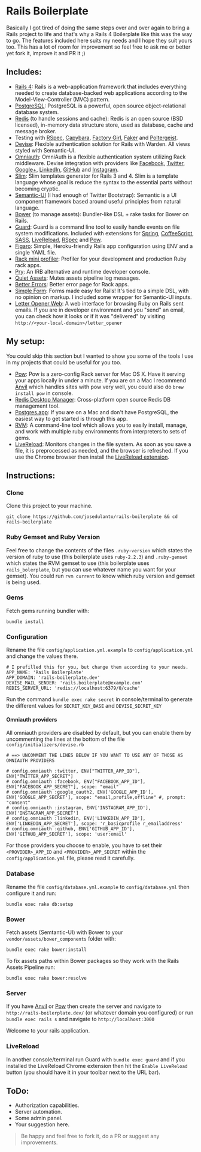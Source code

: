 Rails Boilerplate
===
Basically I got tired of doing the same steps over and over again to bring a Rails project to life and that's why a Rails 4 Boilerplate like this was the way to go. The features included here suits my needs and I hope they suit yours too. This has a lot of room for improvement so feel free to ask me or better yet fork it, improve it and PR it ;)

Includes:
---
* [Rails 4](http://rubyonrails.org/): Rails is a web-application framework that includes everything needed to create database-backed web applications according to the Model-View-Controller (MVC) pattern.
* [PostgreSQL](http://www.postgresql.org/): PostgreSQL is a powerful, open source object-relational database system.
* [Redis](http://redis.io/) (to handle sessions and cache): Redis is an open source (BSD licensed), in-memory data structure store, used as database, cache and message broker.
* Testing with [RSpec](http://rspec.info/), [Capybara](https://github.com/jnicklas/capybara), [Factory Girl](https://github.com/thoughtbot/factory_girl), [Faker](https://github.com/stympy/faker) and [Poltergeist](https://github.com/teampoltergeist/poltergeist).
* [Devise](https://github.com/plataformatec/devise): Flexible authentication solution for Rails with Warden. All views styled with Semantic-UI.
* [Omniauth](https://github.com/intridea/omniauth): OmniAuth is a flexible authentication system utilizing Rack middleware. Devise integration with providers like [Facebook](https://github.com/mkdynamic/omniauth-facebook), [Twitter](https://github.com/arunagw/omniauth-twitter), [Google+](https://github.com/zquestz/omniauth-google-oauth2), [LinkedIn](https://github.com/decioferreira/omniauth-linkedin-oauth2), [GitHub](https://github.com/intridea/omniauth-github) and [Instagram](https://github.com/ropiku/omniauth-instagram).
* [Slim](https://github.com/slim-template/slim): Slim templates generator for Rails 3 and 4. Slim is a template language whose goal is reduce the syntax to the essential parts without becoming cryptic.
* [Semantic-UI](http://www.semantic-ui.com/) (I had enough of Twitter Bootstrap): Semantic is a UI component framework based around useful principles from natural language.
* [Bower](https://github.com/rharriso/bower-rails/) (to manage assets): Bundler-like DSL + rake tasks for Bower on Rails.
* [Guard](https://github.com/guard/guard): Guard is a command line tool to easily handle events on file system modifications. Included with extensions for [Spring](https://github.com/guard/guard-spring), [CoffeeScript](https://github.com/guard/guard-coffeescript), [SASS](https://github.com/guard/guard-sass), [LiveReload](https://github.com/guard/guard-livereload), [RSpec](https://github.com/guard/guard-rspec) and [Pow](https://github.com/guard/guard-pow).
* [Figaro](https://github.com/laserlemon/figaro): Simple, Heroku-friendly Rails app configuration using ENV and a single YAML file.
* [Rack mini profiler](https://github.com/MiniProfiler/rack-mini-profiler): Profiler for your development and production Ruby rack apps.
* [Pry](http://pryrepl.org/): An IRB alternative and runtime developer console.
* [Quiet Assets](https://github.com/evrone/quiet_assets): Mutes assets pipeline log messages.
* [Better Errors](https://github.com/charliesome/better_errors): Better error page for Rack apps.
* [Simple Form](https://github.com/plataformatec/simple_form): Forms made easy for Rails! It's tied to a simple DSL, with no opinion on markup. I included some wrapper for Semantic-UI inputs.
* [Letter Opener Web](https://github.com/fgrehm/letter_opener_web): A web interface for browsing Ruby on Rails sent emails. If you are in developer environment and you "send" an email, you can check how it looks or if it was "delivered" by visiting `http://<your-local-domain>/letter_opener`

My setup:
---
You could skip this section but I wanted to show you some of the tools I use in my projects that could be useful for you too.
* [Pow](http://pow.cx/): Pow is a zero-config Rack server for Mac OS X. Have it serving your apps locally in under a minute. If you are on a Mac I recommend [Anvil](http://anvilformac.com/) which handles sites with pow very well, you could also do `brew install pow` in console.
* [Redis Desktop Manager](http://redisdesktop.com/): Cross-platform open source Redis DB management tool.
* [Postgres.app](http://postgresapp.com/): If you are on a Mac and don't have PostgreSQL, the easiest way to get started is through this app.
* [RVM](https://rvm.io/): A command-line tool which allows you to easily install, manage, and work with multiple ruby environments from interpreters to sets of gems.
* [LiveReload](http://livereload.com/): Monitors changes in the file system. As soon as you save a file, it is preprocessed as needed, and the browser is refreshed. If you use the Chrome browser then install the [LiveReload extension](https://chrome.google.com/webstore/detail/livereload/jnihajbhpnppcggbcgedagnkighmdlei?hl=en).

Instructions:
---
### Clone

Clone this project to your machine.

```
git clone https://github.com/josedulanto/rails-boilerplate && cd rails-boilerplate
```

### Ruby Gemset and Ruby Version

Feel free to change the contents of the files `.ruby-version` which states the version of ruby to use (this boilerplate uses `ruby-2.2.3`) and `.ruby-gemset` which states the RVM gemset to use (this boilerplate uses `rails_bolerplate`, but you can use whatever name you want for your gemset). You could run `rvm current` to know which ruby version and gemset is being used.

### Gems

Fetch gems running bundler with:

```
bundle install
```

### Configuration

Rename the file `config/application.yml.example` to `config/application.yml` and change the values there.

```
# I prefilled this for you, but change them according to your needs.
APP_NAME: 'Rails Boilerplate'
APP_DOMAIN: 'rails-boilerplate.dev'
DEVISE_MAIL_SENDER: 'rails.boilerplate@example.com'
REDIS_SERVER_URL: 'redis://localhost:6379/0/cache'
```

Run the command `bundle exec rake secret` in console/terminal to generate the different values for `SECRET_KEY_BASE` and `DEVISE_SECRET_KEY`

#### Omniauth providers

All omniauth providers are disabled by default, but you can enable them by uncommenting the lines at the bottom of the file `config/initializers/devise.rb`

```
# ==> UNCOMMENT THE LINES BELOW IF YOU WANT TO USE ANY OF THOSE AS OMNIAUTH PROVIDERS

# config.omniauth :twitter, ENV["TWITTER_APP_ID"], ENV["TWITTER_APP_SECRET"]
# config.omniauth :facebook, ENV["FACEBOOK_APP_ID"], ENV["FACEBOOK_APP_SECRET"], scope: "email"
# config.omniauth :google_oauth2, ENV['GOOGLE_APP_ID'], ENV['GOOGLE_APP_SECRET'], scope: "email,profile,offline" #, prompt: "consent"
# config.omniauth :instagram, ENV['INSTAGRAM_APP_ID'], ENV['INSTAGRAM_APP_SECRET']
# config.omniauth :linkedin, ENV['LINKEDIN_APP_ID'], ENV['LINKEDIN_APP_SECRET'], scope: 'r_basicprofile r_emailaddress'
# config.omniauth :github, ENV['GITHUB_APP_ID'], ENV['GITHUB_APP_SECRET'], scope: 'user:email'
```

For those providers you choose to enable, you have to set their `<PROVIDER>_APP_ID` and `<PROVIDER>_APP_SECRET` within the `config/application.yml` file, please read it carefully.

### Database

Rename the file `config/database.yml.example` to `config/database.yml` then configure it and run:

```
bundle exec rake db:setup
```

### Bower

Fetch assets (Semtantic-UI) with Bower to your `vendor/assets/bower_components` folder with:

```
bundle exec rake bower:install
```

To fix assets paths within Bower packages so they work with the Rails Assets Pipeline run:

```
bundle exec rake bower:resolve
```

### Server

If you have [Anvil](http://anvilformac.com/) or [Pow](http://pow.cx/) then create the server and navigate to `http://rails-boilerplate.dev/` (or whatever domain you configured) or run `bundle exec rails s` and navigate to `http://localhost:3000`

Welcome to your rails application.

### LiveReload

In another console/terminal run Guard with `bundle exec guard` and if you installed the LiveReload Chrome extension then hit the `Enable LiveReload` button (you should have it in your toolbar next to the URL bar).

ToDo:
---
* Authorization capabilities.
* Server automation.
* Some admin panel.
* Your suggestion here.

> Be happy and feel free to fork it, do a PR or suggest any improvements.